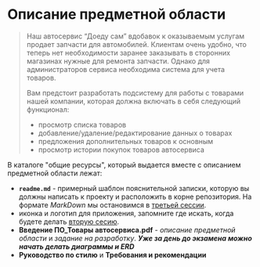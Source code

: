 # Описание предметной области

>Наш автосервис “Доеду сам” вдобавок к оказываемым услугам продает запчасти для автомобилей. Клиентам очень удобно, что теперь нет необходимости заранее заказывать в сторонних магазинах нужные для ремонта запчасти. Однако для администраторов сервиса необходима система для учета товаров.
>
>Вам предстоит разработать подсистему для работы с товарами нашей компании, которая должна включать в себя следующий функционал:
>
>* просмотр списка товаров
>* добавление/удаление/редактирование данных о товарах
>* предложения дополнительных товаров к основным
>* просмотр истории покупок товаров автосервиса

В каталоге "общие ресурсы", который выдается вместе с описанием предметной области лежат:

* **`readme.md`** - примерный шаблон пояснительной записки, которую вы должны написать к проекту и расположить в корне репозитория. На формате *MarkDown* мы остановимся в [третьей сессии](../articles/demo_session3.md).
* иконка и логотип для приложения, запомните где искать, когда будете делать [вторую сесию](../articles/demo_session3.md).
* **Введение ПО_Товары автосервиса.pdf** - *описание предметной области* и *задание на разработку*. ***Уже за день до экзамена можно начать делать диаграммы и ERD***
* **Руководство по стилю** и **Требования и рекомендации**